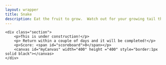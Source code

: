 ```yaml
---
layout: wrapper
title: Snake
description: Eat the fruit to grow.  Watch out for your growing tail though!
---
```



	<div class="section">
		<p>This is under construction!</p>
		<p> Return within a couple of days and it will be completed!</p>
		<p>Score: <span id="scoreboard">0</span></p>
		<canvas id="myCanvas" width="400" height ="400" style="border:1px solid black"></canvas>
	</div>
<script type="text/javascript" src="{{ site.url }}/assets/js/snake.js"></script>
	

